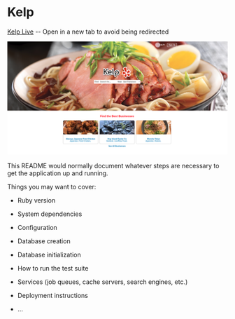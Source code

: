 # Kelp

[Kelp Live](https://kelpp.herokuapp.com/#/) -- Open in a new tab to avoid being redirected

<img src="./public/homepage_screenshot.png" />

This README would normally document whatever steps are necessary to get the
application up and running.

Things you may want to cover:

* Ruby version

* System dependencies

* Configuration

* Database creation

* Database initialization

* How to run the test suite

* Services (job queues, cache servers, search engines, etc.)

* Deployment instructions

* ...
